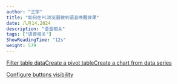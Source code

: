 ```yaml
---
author: "王宇"
title: "如何在PC浏览器做到语音唤醒效果"
date: 八月14,2024
description: "语音相关"
tags: ["语音相关"]
ShowReadingTime: "12s"
weight: 579
---
```

[Filter table data](#)[Create a pivot table](#)[Create a chart from data series](#)

[Configure buttons visibility](/users/tfac-settings.action)